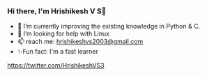 ### Hi there, I'm Hrishikesh V S👋






- 🌱 I’m currently improving the existing knowledge in Python & C.
- 🤔 I’m looking for help with Linux 
- 📫 reach me: hrishikeshvs2003@gmail.com
- ✨Fun fact: I'm a fast learner

https://twitter.com/HrishikeshVS3
